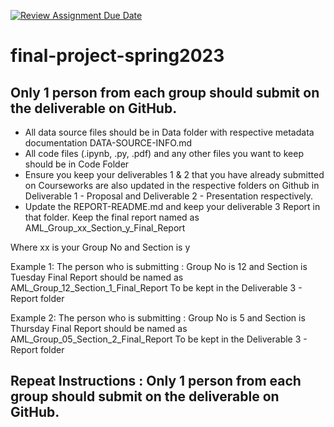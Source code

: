 [![Review Assignment Due Date](https://classroom.github.com/assets/deadline-readme-button-24ddc0f5d75046c5622901739e7c5dd533143b0c8e959d652212380cedb1ea36.svg)](https://classroom.github.com/a/ikdpb0eQ)
# final-project-spring2023

## Only 1 person from each group should submit on the deliverable on GitHub.

- All data source files should be in Data folder with respective metadata documentation DATA-SOURCE-INFO.md
- All code files (.ipynb, .py, .pdf) and any other files you want to keep should be in Code Folder
- Ensure you keep your deliverables 1 & 2 that you have already submitted on Courseworks are also updated in the respective folders on Github in Deliverable 1 - Proposal and Deliverable 2 - Presentation respectively.
- Update the REPORT-README.md and keep your deliverable 3 Report in that folder.
Keep the final report named as AML_Group_xx_Section_y_Final_Report

Where xx is your Group No and Section is y

Example 1: The person who is submitting : Group No is 12 and Section is Tuesday 
Final Report should be named as AML_Group_12_Section_1_Final_Report
To be kept in the Deliverable 3 - Report folder

Example 2: The person who is submitting : Group No is 5 and Section is Thursday
Final Report should be named as AML_Group_05_Section_2_Final_Report
To be kept in the Deliverable 3 - Report folder

## Repeat Instructions : Only 1 person from each group should submit on the deliverable on GitHub.